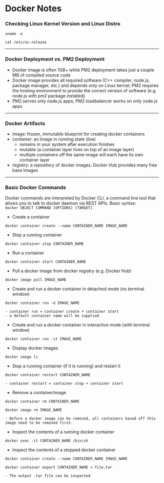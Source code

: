 # Docker Notes
### Checking Linux Kernel Version and Linux Distro
<pre class="command-line"><code>uname -a</code></pre>
<pre class="command-line"><code>cat /etc/os-release</code></pre>
___

### Docker Deployment vs. PM2 Deployment
- Docker image is often 1GB+ while PM2 deployment takes just a couple MB of compiled source code
- Docker image provides all required software (C++ compiler, node.js, package manager, etc.) and depends only on Linux kernel; PM2 requires the hosting environment to provide the correct version of software (e.g. node.js with pm2 package installed)
- PM2 serves only node.js apps; PM2 loadbalancer works on only node.js apps
___

### Docker Artifacts
- image: frozen, immutable blueprint for creating docker containers
- container: an image in running state (live)
	- remains in your system after execution finishes
	- mutable (a container layer lives on top of an image layer)
	- multiple containers off the same image will each have its own container layer
- registry: a repository of docker images. Docker Hub provides many free base images
___

### Basic Docker Commands
Docker commands are interpreted by Docker CLI, a command line tool that allows you to talk to docker daemon via REST APIs.
Basic syntax:<br>
<code>docker OBJECT COMMAND [OPTIONS] [TARGET]</code>
- Create a container
<pre class="command-line"><code>docker container create --name CONTAINER_NAME IMAGE_NAME</code></pre>
- Stop a running container
<pre class="command-line"><code>docker container stop CONTAINER_NAME</code></pre>
- Run a container
<pre class="command-line"><code>docker container start CONTAINER_NAME</code></pre>
- Pull a docker image from docker registry (e.g. Docker Hub)
<pre class="command-line"><code>docker image pull IMAGE_NAME</code></pre>
- Create and run a docker container in detached mode (no terminal window)
<pre class="command-line"><code>docker container run -d IMAGE_NAME</code></pre>
	- container run = container create + container start
	- a default container name will be supplied
- Create and run a docker container in interactive mode (with terminal window)
<pre class="command-line"><code>docker container run -it IMAGE_NAME</code></pre>
- Display docker images
<pre class="command-line"><code>docker image ls</code></pre>
- Stop a running container (if it is running) and restart it
<pre class="command-line"><code>docker container restart CONTAINER_NAME</code></pre>
	- container restart = container stop + container start
- Remove a container/image
<pre class="command-line"><code>docker container rm CONTAINER_NAME</code></pre>
<pre class="command-line"><code>docker image rm IMAGE_NAME</code></pre>
	- Before a docker image can be removed, all containers based off this image need to be removed first.
- Inspect the contents of a running docker container
<pre class="command-line"><code>docker exec -it CONTAINER_NAME /bin/sh</code></pre>
- Inspect the contents of a stopped docker container
<pre class="command-line"><code>docker container create --name CONTAINER_NAME IMAGE_NAME</code></pre>
<pre class="command-line"><code>docker container export CONTAINER_NAME > file.tar</code></pre>
	- The output .tar file can be inspected